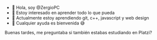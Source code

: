 - 👋 Hola, soy @ZergioPC
- 👀 Estoy interesado en aprender todo lo que pueda
- 🌱 Actualmente estoy aprendiendo git, c++, javascript y web design 
- 💞️ Cualquier ayuda es bienvenida 😅

<!---
ZergioPC/ZergioPC is a ✨ special ✨ repository because its `README.md` (this file) appears on your GitHub profile.
You can click the Preview link to take a look at your changes.
--->

Buenas tardes, me preguntaba si también estabas estudiando en Platzi?
